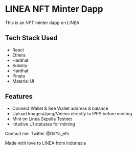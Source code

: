 # LINEA NFT Minter Dapp

This is an NFT minter dapp on LINEA.
## Tech Stack Used

- React
- Ethers
- Hardhat
- Solidity
- Hardhat
- Pinata
- Material UI

## Features

- Connect Wallet & See Wallet address & balance
- Upload Images/Jpeg/Videos directly to IPFS before minting
- Mint on Linea Sepolia Testnet
- Intuitive UI statuses for minting

Contact me:
Twitter @DitYa_eth

Made with love to LINEA from Indonesia
